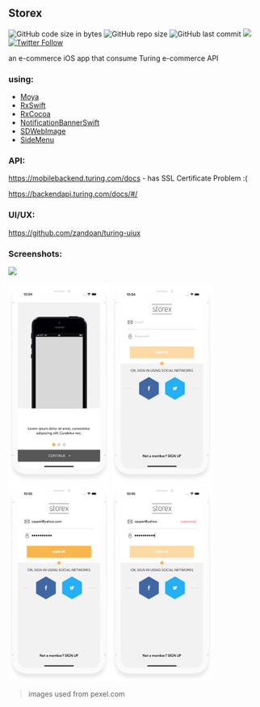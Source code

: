 ## Storex
![GitHub code size in bytes](https://img.shields.io/github/languages/code-size/kerollesroshdi/Storex) ![GitHub repo size](https://img.shields.io/github/repo-size/kerollesroshdi/Storex)
![GitHub last commit](https://img.shields.io/github/last-commit/kerollesroshdi/Storex) ![](https://img.shields.io/badge/Platform-iOS-orange) [![Twitter Follow](https://img.shields.io/twitter/follow/kerollesroshdi?style=social)](https://twitter.com/intent/follow?screen_name=kerollesroshdi)

an e-commerce iOS app that consume Turing e-commerce API 

 ### using:
 - [Moya](https://github.com/Moya/Moya)
 - [RxSwift](https://github.com/ReactiveX/RxSwift)
 - [RxCocoa](https://github.com/ReactiveX/RxSwift/tree/master/RxCocoa)
 - [NotificationBannerSwift](https://github.com/Daltron/NotificationBanner)
 - [SDWebImage](https://github.com/SDWebImage/SDWebImage)
 - [SideMenu](https://github.com/jonkykong/SideMenu)
 
 ### API:
 https://mobilebackend.turing.com/docs - has SSL Certificate Problem :( 
 
 https://backendapi.turing.com/docs/#/
 
 ### UI/UX:
 https://github.com/zandoan/turing-uiux

### Screenshots:
<img src="MockedUp/Mockup.jpg">

<img src="MockedUp/onboarding1.png" width="200"> <img src="MockedUp/signin1.png" width="200"> <img src="MockedUp/signin2.png" width="200"> <img src="MockedUp/signininvalid.png" width="200">

> images used from pexel.com 
